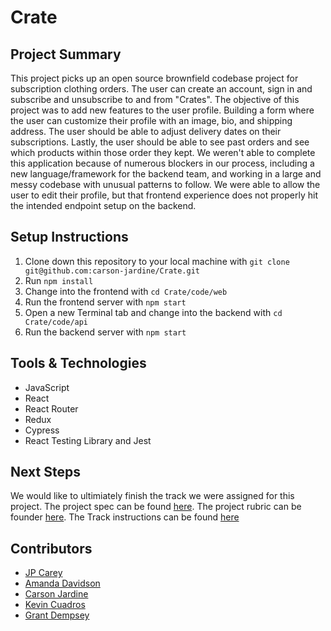 # Crate
## Project Summary
This project picks up an open source brownfield codebase project for subscription clothing orders. The user can create an account, sign in and subscribe and unsubscribe to and from "Crates". The objective of this project was to add new features to the user profile. Building a form where the user can customize their profile with an image, bio, and shipping address. The user should be able to adjust delivery dates on their subscriptions. Lastly, the user should be able to see past orders and see which products within those order they kept. We weren't able to complete this application because of numerous blockers in our process, including a new language/framework for the backend team, and working in a large and messy codebase with unusual patterns to follow. We were able to allow the user to edit their profile, but that frontend experience does not properly hit the intended endpoint setup on the backend.

## Setup Instructions
1. Clone down this repository to your local machine with `git clone git@github.com:carson-jardine/Crate.git`
1. Run `npm install`
1. Change into the frontend with `cd Crate/code/web`
1. Run the frontend server with `npm start`
1. Open a new Terminal tab and change into the backend with `cd Crate/code/api`
1. Run the backend server with `npm start`

## Tools & Technologies
* JavaScript
* React
* React Router
* Redux
* Cypress
* React Testing Library and Jest

## Next Steps
We would like to ultimiately finish the track we were assigned for this project. The project spec can be found [here](https://mod4.turing.io/projects/crate/crate.html). The project rubric can be founder [here](https://mod4.turing.io/projects/crate/crate_rubric.html). The Track instructions can be found [here](https://mod4.turing.io/projects/crate/crate_project_tracks.html)

## Contributors
* [JP Carey](https://github.com/jaypeasee)
* [Amanda Davidson](https://github.com/ADavidson02)
* [Carson Jardine](https://github.com/carson-jardine)
* [Kevin Cuadros](https://github.com/kevxo)
* [Grant Dempsey](https://github.com/GDemps)


